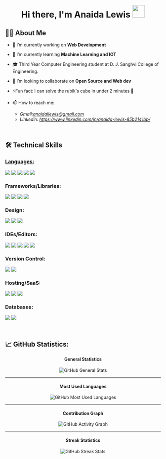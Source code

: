 <h1 align="center"> Hi there, I'm Anaida Lewis  <img src = "https://raw.githubusercontent.com/NoobMahbub/NoobMahbub/main/Wave.gif" style = "width: 40px; height:40px"/> </h1>

<h2> 🙌🏻 About Me</h2>

- 🔭 I’m currently working on **Web Development**

- 🌱 I’m currently learning **Machine Learning and IOT**

- 🎓 Third Year Computer Engineering student at D. J. Sanghvi College of Engineering.

- 👯 I’m looking to collaborate on **Open Source and Web dev** 

- ⚡Fun fact: I can solve the rubik's cube in under 2 minutes 🥳

- 📫 
 How to reach me:<ul> <li >*Gmail:anaidallewis@gmail.com</li><li>Linkedin: https://www.linkedin.com/in/anaida-lewis-85b2141bb/</li></ul>*</li></ul>
<br>
<h2> 🛠 Technical Skills</h2>

<h3><u>Languages:</u></h3> 

<img src="https://img.shields.io/badge/c-%2300599C.svg?style=for-the-badge&logo=c&logoColor=white"/> <img src="https://img.shields.io/badge/c++-%2300599C.svg?style=for-the-badge&logo=c%2B%2B&logoColor=white"/> <img src="https://img.shields.io/badge/java-%23ED8B00.svg?style=for-the-badge&logo=java&logoColor=white"/> <img src="https://img.shields.io/badge/python-3670A0?style=for-the-badge&logo=python&logoColor=ffdd54"/> <img src="https://img.shields.io/badge/javascript-%23323330.svg?style=for-the-badge&logo=javascript&logoColor=%23F7DF1E"/>
<h3>Frameworks/Libraries:</h3> 

<img src="https://img.shields.io/badge/django-%23092E20.svg?style=for-the-badge&logo=django&logoColor=white"/> <img src="https://img.shields.io/badge/DJANGO-REST-ff1709?style=for-the-badge&logo=django&logoColor=white&color=ff1709&labelColor=gray"/> <img src="https://img.shields.io/badge/JWT-black?style=for-the-badge&logo=JSON%20web%20tokens"/> <img src="https://img.shields.io/badge/bootstrap-%23563D7C.svg?style=for-the-badge&logo=bootstrap&logoColor=white"/>
<h3>Design:</h3> 

<img src="https://img.shields.io/badge/Canva-%2300C4CC.svg?style=for-the-badge&logo=Canva&logoColor=white"/> <img src="https://img.shields.io/badge/adobe-%23FF0000.svg?style=for-the-badge&logo=adobe&logoColor=white"/> <img src="https://img.shields.io/badge/adobephotoshop-%2331A8FF.svg?style=for-the-badge&logo=adobephotoshop&logoColor=white"/>
<h3>IDEs/Editors:</h3>

<img src="https://img.shields.io/badge/Visual%20Studio%20Code-0078d7.svg?style=for-the-badge&logo=visual-studio-code&logoColor=white"/> <img src="https://img.shields.io/badge/sublime_text-%23575757.svg?style=for-the-badge&logo=sublime-text&logoColor=important"/> <img src="https://img.shields.io/badge/pycharm-143?style=for-the-badge&logo=pycharm&logoColor=black&color=black&labelColor=green"/> <img src="https://img.shields.io/badge/jupyter-%23FA0F00.svg?style=for-the-badge&logo=jupyter&logoColor=white"/> <img src="https://img.shields.io/badge/Atom-%2366595C.svg?style=for-the-badge&logo=atom&logoColor=white"/>
<h3>Version Control:</h3> 

<img src="https://img.shields.io/badge/github-%23121011.svg?style=for-the-badge&logo=github&logoColor=white"/> <img src="https://img.shields.io/badge/git-%23F05033.svg?style=for-the-badge&logo=git&logoColor=white"/>
<h3>Hosting/SaaS:</h3> 

<img src="https://img.shields.io/badge/azure-%230072C6.svg?style=for-the-badge&logo=azure-devops&logoColor=white"/> <img src="https://img.shields.io/badge/DigitalOcean-%230167ff.svg?style=for-the-badge&logo=digitalOcean&logoColor=white"/> <img src="https://img.shields.io/badge/heroku-%23430098.svg?style=for-the-badge&logo=heroku&logoColor=white"/>
<h3>Databases:</h3> 

<img src="https://img.shields.io/badge/mysql-%2300f.svg?style=for-the-badge&logo=mysql&logoColor=white"/> <img src="https://img.shields.io/badge/sqlite-%2307405e.svg?style=for-the-badge&logo=sqlite&logoColor=white"/>

<br>
<h2>📈 GitHub Statistics:</h2> 

<div align="center">
  <h4>General Statistics</h4>
  <img alt="GitHub General Stats" src="https://github-readme-stats.vercel.app/api?username=AnaidaLewis&count_private=true&show_icons=true&hide_title=true&hide_border=true&theme=chartreuse-dark" />
  <hr />

  <h4>Most Used Languages</h4>
  <img alt="GitHub Most Used Languages" src="https://github-readme-stats.vercel.app/api/top-langs/?username=AnaidaLewis&card_width=600&hide_title=true&hide_border=true&layout=compact&bg_color=0D1117&text_color=C9D1D9" />
  <hr />

  <h4>Contribution Graph</h4>
  <img alt="GitHub Activity Graph" src="https://activity-graph.herokuapp.com/graph?username=AnaidaLewis&theme=react-dark&hide_border=true&hide_title=true&area=true" />
  <hr />

  <h4>Streak Statistics</h4>
  <img alt="GitHub Streak Stats" src="https://github-readme-streak-stats.herokuapp.com/?user=AnaidaLewis&theme=chartreuse-dark&hide_border=true" />
 </div>

